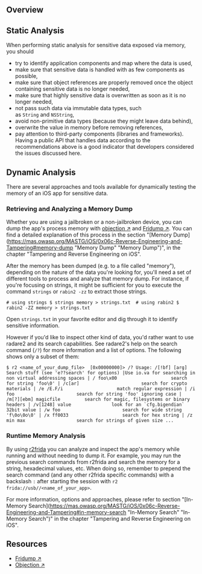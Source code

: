 ## Overview

## Static Analysis

When performing static analysis for sensitive data exposed via memory, you should

- try to identify application components and map where the data is used,
- make sure that sensitive data is handled with as few components as possible,
- make sure that object references are properly removed once the object containing sensitive data is no longer needed,
- make sure that highly sensitive data is overwritten as soon as it is no longer needed,
- not pass such data via immutable data types, such as `String` and `NSString`,
- avoid non-primitive data types (because they might leave data behind),
- overwrite the value in memory before removing references,
- pay attention to third-party components (libraries and frameworks). Having a public API that handles data according to the recommendations above is a good indicator that developers considered the issues discussed here.

## Dynamic Analysis

There are several approaches and tools available for dynamically testing the memory of an iOS app for sensitive data.

### Retrieving and Analyzing a Memory Dump

Whether you are using a jailbroken or a non-jailbroken device, you can dump the app's process memory with [objection ↗](https://github.com/sensepost/objection "Objection") and [Fridump ↗](https://github.com/Nightbringer21/fridump "Fridump"). You can find a detailed explanation of this process in the section "[Memory Dump](https://mas.owasp.org/MASTG/iOS/0x06c-Reverse-Engineering-and-Tampering#memory-dump "Memory Dump" "Memory Dump")", in the chapter "Tampering and Reverse Engineering on iOS".

After the memory has been dumped (e.g. to a file called "memory"), depending on the nature of the data you're looking for, you'll need a set of different tools to process and analyze that memory dump. For instance, if you're focusing on strings, it might be sufficient for you to execute the command `strings` or `rabin2 -zz` to extract those strings.

`# using strings $ strings memory > strings.txt  # using rabin2 $ rabin2 -ZZ memory > strings.txt`

Open `strings.txt` in your favorite editor and dig through it to identify sensitive information.

However if you'd like to inspect other kind of data, you'd rather want to use radare2 and its search capabilities. See radare2's help on the search command (`/?`) for more information and a list of options. The following shows only a subset of them:

``$ r2 <name_of_your_dump_file>  [0x00000000]> /? Usage: /[!bf] [arg]  Search stuff (see 'e??search' for options) |Use io.va for searching in non virtual addressing spaces | / foo\x00                    search for string 'foo\0' | /c[ar]                       search for crypto materials | /e /E.F/i                    match regular expression | /i foo                       search for string 'foo' ignoring case | /m[?][ebm] magicfile         search for magic, filesystems or binary headers | /v[1248] value               look for an `cfg.bigendian` 32bit value | /w foo                       search for wide string 'f\0o\0o\0' | /x ff0033                    search for hex string | /z min max                   search for strings of given size ...``

### Runtime Memory Analysis

By using [r2frida](https://mas.owasp.org/MASTG/Tools/0x08a-Testing-Tools#r2frida) you can analyze and inspect the app's memory while running and without needing to dump it. For example, you may run the previous search commands from r2frida and search the memory for a string, hexadecimal values, etc. When doing so, remember to prepend the search command (and any other r2frida specific commands) with a backslash `:` after starting the session with `r2 frida://usb//<name_of_your_app>`.

For more information, options and approaches, please refer to section "[In-Memory Search](https://mas.owasp.org/MASTG/iOS/0x06c-Reverse-Engineering-and-Tampering#in-memory-search "In-Memory Search" "In-Memory Search")" in the chapter "Tampering and Reverse Engineering on iOS".

## Resources
- [Fridump ↗](https://github.com/Nightbringer21/fridump "Fridump")
- [Objection ↗](https://github.com/sensepost/objection "Objection")